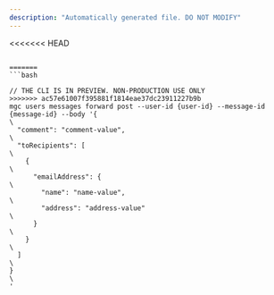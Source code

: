 ```yaml
---
description: "Automatically generated file. DO NOT MODIFY"
---
```


<<<<<<< HEAD
```cli

=======
```bash

// THE CLI IS IN PREVIEW. NON-PRODUCTION USE ONLY
>>>>>>> ac57e61007f395881f1814eae37dc23911227b9b
mgc users messages forward post --user-id {user-id} --message-id {message-id} --body '{\
  "comment": "comment-value",\
  "toRecipients": [\
    {\
      "emailAddress": {\
        "name": "name-value",\
        "address": "address-value"\
      }\
    }\
  ]\
}\
'

```
